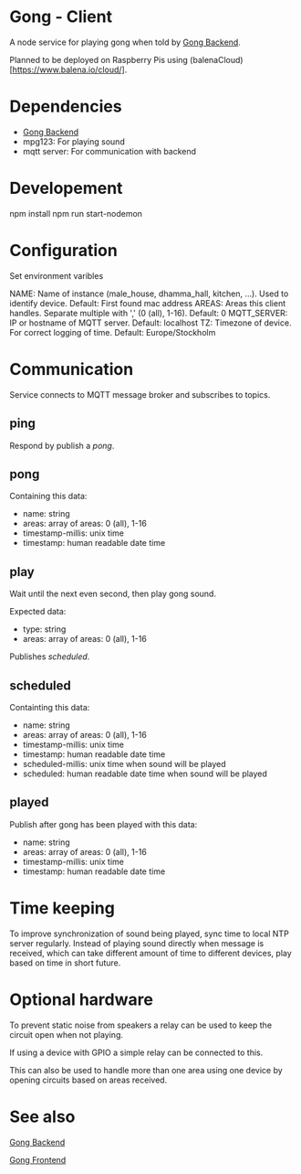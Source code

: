 # Gong - Client

A node service for playing gong when told by [Gong Backend][gong-backend].

Planned to be deployed on Raspberry Pis using (balenaCloud)[https://www.balena.io/cloud/].

# Dependencies

- [Gong Backend][gong-backend]
- mpg123: For playing sound
- mqtt server: For communication with backend

# Developement

  npm install
  npm run start-nodemon

# Configuration
Set environment varibles

NAME: Name of instance (male_house, dhamma_hall, kitchen, ...). Used to identify device. Default: First found mac address
AREAS: Areas this client handles. Separate multiple with ',' (0 (all), 1-16). Default: 0
MQTT_SERVER: IP or hostname of MQTT server. Default: localhost
TZ: Timezone of device. For correct logging of time. Default: Europe/Stockholm

# Communication

Service connects to MQTT message broker and subscribes to topics.

## ping
Respond by publish a *pong*.

## pong
Containing this data:

- name: string
- areas: array of areas: 0 (all), 1-16
- timestamp-millis: unix time
- timestamp: human readable date time

## play
Wait until the next even second, then play gong sound.

Expected data:

- type: string
- areas: array of areas: 0 (all), 1-16

Publishes *scheduled*.

## scheduled
Containting this data:

- name: string
- areas: array of areas: 0 (all), 1-16
- timestamp-millis: unix time
- timestamp: human readable date time
- scheduled-millis: unix time when sound will be played
- scheduled: human readable date time when sound will be played

## played
Publish after gong has been played with this data:

- name: string
- areas: array of areas: 0 (all), 1-16
- timestamp-millis: unix time
- timestamp: human readable date time

# Time keeping
To improve synchronization of sound being played, sync time to local NTP server regularly. Instead of playing sound directly when message is received, which can take different amount of time to different devices, play based on time in short future. 

# Optional hardware

To prevent static noise from speakers a relay can be used to keep the circuit open when not playing.

If using a device with GPIO a simple relay can be connected to this.

This can also be used to handle more than one area using one device by opening circuits based on areas received.

# See also

[Gong Backend][gong-backend]

[Gong Frontend][gong-frontend]

[gong-backend]: https://github.com/Dhamma-Sobhana/gong-backend

[gong-frontend]: https://github.com/Dhamma-Sobhana/gong-frontend
